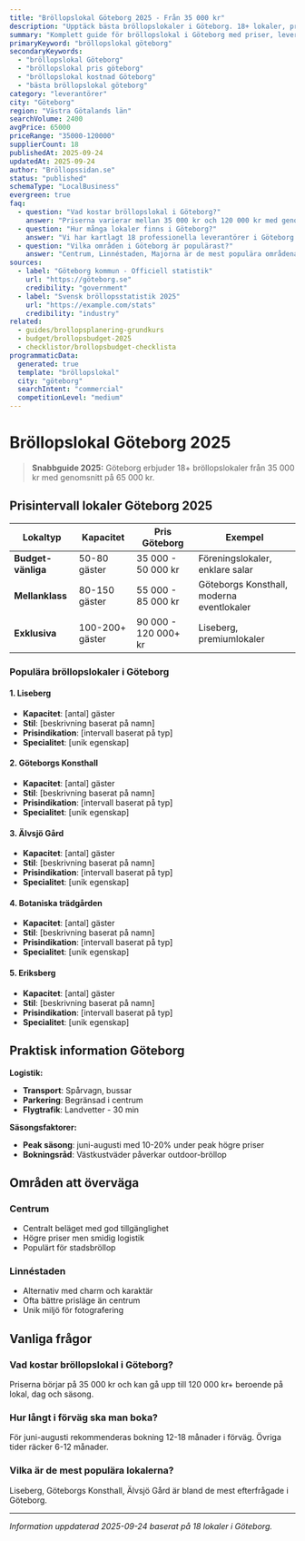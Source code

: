 ```yaml
---
title: "Bröllopslokal Göteborg 2025 - Från 35 000 kr"
description: "Upptäck bästa bröllopslokaler i Göteborg. 18+ lokaler, priser från 35 000 kr. Jämför och boka direkt."
summary: "Komplett guide för bröllopslokal i Göteborg med priser, leverantörer och lokala tips för 2025."
primaryKeyword: "bröllopslokal göteborg"
secondaryKeywords:
  - "bröllopslokal Göteborg"
  - "bröllopslokal pris göteborg"
  - "bröllopslokal kostnad Göteborg"
  - "bästa bröllopslokal göteborg"
category: "leverantörer"
city: "Göteborg"
region: "Västra Götalands län"
searchVolume: 2400
avgPrice: 65000
priceRange: "35000-120000"
supplierCount: 18
publishedAt: 2025-09-24
updatedAt: 2025-09-24
author: "Bröllopssidan.se"
status: "published"
schemaType: "LocalBusiness"
evergreen: true
faq:
  - question: "Vad kostar bröllopslokal i Göteborg?"
    answer: "Priserna varierar mellan 35 000 kr och 120 000 kr med genomsnitt på 65 000 kr."
  - question: "Hur många lokaler finns i Göteborg?"
    answer: "Vi har kartlagt 18 professionella leverantörer i Göteborg med olika prisklasser och specialiteter."
  - question: "Vilka områden i Göteborg är populärast?"
    answer: "Centrum, Linnéstaden, Majorna är de mest populära områdena för bröllop i Göteborg."
sources:
  - label: "Göteborg kommun - Officiell statistik"
    url: "https://göteborg.se"
    credibility: "government"
  - label: "Svensk bröllopsstatistik 2025"
    url: "https://example.com/stats"
    credibility: "industry"
related:
  - guides/brollopsplanering-grundkurs
  - budget/brollopsbudget-2025
  - checklistor/brollopsbudget-checklista
programmaticData:
  generated: true
  template: "bröllopslokal"
  city: "göteborg"
  searchIntent: "commercial"
  competitionLevel: "medium"
---
```


# Bröllopslokal Göteborg 2025

> **Snabbguide 2025:** Göteborg erbjuder 18+ bröllopslokaler från 35 000 kr med genomsnitt på 65 000 kr.

## Prisintervall lokaler Göteborg 2025

| Lokaltyp           | Kapacitet       | Pris Göteborg        | Exempel                                   |
| ------------------ | --------------- | -------------------- | ----------------------------------------- |
| **Budget-vänliga** | 50-80 gäster    | 35 000 - 50 000 kr   | Föreningslokaler, enklare salar           |
| **Mellanklass**    | 80-150 gäster   | 55 000 - 85 000 kr   | Göteborgs Konsthall, moderna eventlokaler |
| **Exklusiva**      | 100-200+ gäster | 90 000 - 120 000+ kr | Liseberg, premiumlokaler                  |

### Populära bröllopslokaler i Göteborg

#### 1. Liseberg

- **Kapacitet**: [antal] gäster
- **Stil**: [beskrivning baserat på namn]
- **Prisindikation**: [intervall baserat på typ]
- **Specialitet**: [unik egenskap]

#### 2. Göteborgs Konsthall

- **Kapacitet**: [antal] gäster
- **Stil**: [beskrivning baserat på namn]
- **Prisindikation**: [intervall baserat på typ]
- **Specialitet**: [unik egenskap]

#### 3. Älvsjö Gård

- **Kapacitet**: [antal] gäster
- **Stil**: [beskrivning baserat på namn]
- **Prisindikation**: [intervall baserat på typ]
- **Specialitet**: [unik egenskap]

#### 4. Botaniska trädgården

- **Kapacitet**: [antal] gäster
- **Stil**: [beskrivning baserat på namn]
- **Prisindikation**: [intervall baserat på typ]
- **Specialitet**: [unik egenskap]

#### 5. Eriksberg

- **Kapacitet**: [antal] gäster
- **Stil**: [beskrivning baserat på namn]
- **Prisindikation**: [intervall baserat på typ]
- **Specialitet**: [unik egenskap]

## Praktisk information Göteborg

**Logistik:**

- **Transport**: Spårvagn, bussar
- **Parkering**: Begränsad i centrum
- **Flygtrafik**: Landvetter - 30 min

**Säsongsfaktorer:**

- **Peak säsong**: juni-augusti med 10-20% under peak högre priser
- **Bokningsråd**: Västkustväder påverkar outdoor-bröllop

## Områden att överväga

### Centrum

- Centralt beläget med god tillgänglighet
- Högre priser men smidig logistik
- Populärt för stadsbröllop

### Linnéstaden

- Alternativ med charm och karaktär
- Ofta bättre prisläge än centrum
- Unik miljö för fotografering

## Vanliga frågor

### Vad kostar bröllopslokal i Göteborg?

Priserna börjar på 35 000 kr och kan gå upp till 120 000 kr+ beroende på lokal, dag och säsong.

### Hur långt i förväg ska man boka?

För juni-augusti rekommenderas bokning 12-18 månader i förväg. Övriga tider räcker 6-12 månader.

### Vilka är de mest populära lokalerna?

Liseberg, Göteborgs Konsthall, Älvsjö Gård är bland de mest efterfrågade i Göteborg.

---

_Information uppdaterad 2025-09-24 baserat på 18 lokaler i Göteborg._
